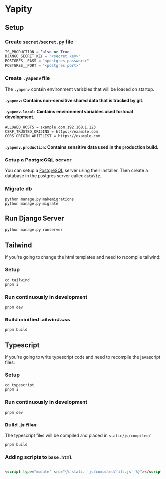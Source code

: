 # Yapity

## Setup

### Create `secret/secret.py` file

```py
IS_PRODUCTION = False or True
DJANGO_SECRET_KEY = "<secret key>"
POSTGRES__PASS = "<postgres password>"
POSTGRES__PORT = "<postgres port>"
```

### Create `.yapenv` file

The `.yapenv` contain environment variables that will be loaded on startup.

#### `.yapenv`: Contains non-sensitive shared data that is tracked by git.

#### `.yapenv.local`: Contains environment variables used for local development.

```
ALLOWED_HOSTS = example.com,192.168.1.123
CSRF_TRUSTED_ORIGINS = https://example.com
CORS_ORIGIN_WHITELIST = https://example.com
```

#### `.yapenv.production`: Contains sensitive data used in the production build.

### Setup a PostgreSQL server

You can setup a [PostgreSQL](https://www.postgresql.org/) server using their installer.
Then create a database in the postgres server called `dataViz`.

### Migrate db

```shell
python manage.py makemigrations
python manage.py migrate
```

## Run Django Server

```shell
python manage.py runserver
```

## Tailwind

If you're going to change the html templates and need to recompile tailwind:

### Setup

```shell
cd tailwind
pnpm i
```

### Run continuously in development

```shell
pnpm dev
```

### Build minified tailwind.css

```shell
pnpm build
```

## Typescript

If you're going to write typescript code and need to recompile the javascript files:

### Setup

```shell
cd typescript
pnpm i
```

### Run continuously in development

```shell
pnpm dev
```

### Build .js files

The typescript files will be compiled and placed in `static/js/compiled/`

```shell
pnpm build
```

### Adding scripts to `base.html`

```html

<script type="module" src="{% static 'js/compiled/file.js' %}"></script>
```